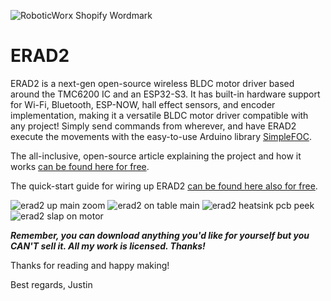 ![RoboticWorx Shopify Wordmark](https://github.com/user-attachments/assets/66a70338-6aaf-4736-9afd-f90dcd937098)
# ERAD2
ERAD2 is a next-gen open-source wireless BLDC motor driver based around the TMC6200 IC and an ESP32-S3. It has built-in hardware support for Wi-Fi, Bluetooth, ESP-NOW, hall effect sensors, and encoder implementation, making it a versatile BLDC motor driver compatible with any project! Simply send commands from wherever, and have ERAD2 execute the movements with the easy-to-use Arduino library [SimpleFOC](https://simplefoc.com/).

The all-inclusive, open-source article explaining the project and how it works [can be found here for free](https://roboticworx.io/blogs/projects/erad2).

The quick-start guide for wiring up ERAD2 [can be found here also for free](https://roboticworx.io/blogs/projects/erad2#using-erad2).

![erad2 up main zoom](https://github.com/user-attachments/assets/fcca972e-e28f-4346-bf04-62784e763446)
![erad2 on table main](https://github.com/user-attachments/assets/161d0c98-0e06-4e5f-a98a-c9d20c5fd8ab)
![erad2 heatsink pcb peek](https://github.com/user-attachments/assets/b19b2423-89ea-46d6-abdb-7c80723e7e83)
![erad2 slap on motor](https://github.com/user-attachments/assets/4c26f0e2-cdb5-4f3a-a2df-82a149642cf1)

**_Remember, you can download anything you'd like for yourself but you CAN'T sell it. All my work is licensed. Thanks!_**

Thanks for reading and happy making!

Best regards,
Justin
